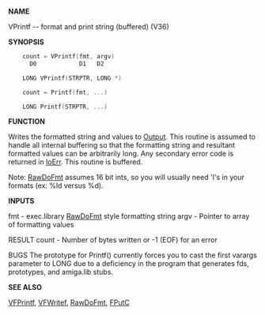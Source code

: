 
**NAME**

VPrintf -- format and print string (buffered) (V36)

**SYNOPSIS**

```c
    count = VPrintf(fmt, argv)
      D0            D1   D2

    LONG VPrintf(STRPTR, LONG *)

    count = Printf(fmt, ...)

    LONG Printf(STRPTR, ...)

```
**FUNCTION**

Writes the formatted string and values to [Output](Output.md).  This routine is
assumed to handle all internal buffering so that the formatting string
and resultant formatted values can be arbitrarily long.  Any secondary
error code is returned in [IoErr](IoErr.md).  This routine is buffered.

Note: [RawDoFmt](../exec/RawDoFmt.md) assumes 16 bit ints, so you will usually need 'l's in
your formats (ex: %ld versus %d).

**INPUTS**

fmt   - exec.library [RawDoFmt](../exec/RawDoFmt.md) style formatting string
argv  - Pointer to array of formatting values

RESULT
count - Number of bytes written or -1 (EOF) for an error

BUGS
The prototype for Printf() currently forces you to cast the first
varargs parameter to LONG due to a deficiency in the program
that generates fds, prototypes, and amiga.lib stubs.

**SEE ALSO**

[VFPrintf](VFPrintf.md), [VFWritef](VFWritef.md), [RawDoFmt](../exec/RawDoFmt.md), [FPutC](FPutC.md)
